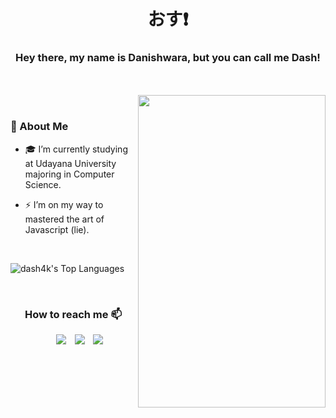 <h1 align="center">おす❗ </h1>
<h3 align="center">Hey there, my name is Danishwara, but you can call me Dash!</h3>
</br></br>

<div align="right">
  <img align="right" top="500" height="500" width="300" src="https://github.com/dash4k/dash4k/assets/133938416/9c4e0125-906d-4d3d-806c-19ea97aeed44">
</div>
</br>

### 📝 About Me

* 🎓 I’m currently studying at Udayana University majoring in Computer Science.

* ⚡ I’m on my way to mastered the art of Javascript (lie).

</br>
<div align="left">

![dash4k's Top Languages](https://github-readme-stats.vercel.app/api/top-langs/?username=dash4k&theme=monokai&show_icons=true&hide_border=true&layout=compact)
</div>
</br>
<h3 align="center" >How to reach me 📫</h3>

<p align="center">

 <div align="center"  class="icons-social" style="margin-left: 10px;">
        <a style="margin-left: 10px;"  target="_blank" href="https://www.linkedin.com/in/dash4k/">
			<img src="https://img.shields.io/badge/LinkedIn-0077B5?style=for-the-badge&logo=linkedin&logoColor=white"></a>
<!--         <a style="margin-left: 10px;" target="_blank" href="https://github.com/dash4k">
		<img src="https://img.icons8.com/doodle/40/000000/github--v1.png"></a> -->
		<a style="margin-left: 10px;" target="_blank" href="https://stackoverflow.com/users/23180803/danishwara-pracheta">
				<img src="https://img.shields.io/badge/stack%20overflow-FE7A16?logo=stack-overflow&logoColor=white&style=for-the-badge"></a>
        <a style="margin-left: 10px;" target="_blank" href="https://discordapp.com/users/404631156068188170">
			<img src="https://img.shields.io/badge/Discord-5865F2.svg?style=for-the-badge&logo=Discord&logoColor=white"></a>
      </div>

</p>



